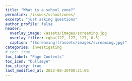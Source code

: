 ```yaml
---
title: "What is a school zone?"
permalink: /issues/schoolzones/
excerpt: "just asking questions"
author_profile: false
header:
  overlay_image: /assets/images/screaming.jpg
  overlay_filter: rgba(127, 127, 127, 0.5)
  caption: "[Screaming](/assets/images/screaming.jpg)"
categories: investigating
# toc: true
toc_label: "Page Contents"
toc_icon: "bullseye"
toc_sticky: true
last_modified_at: 2022-08-30T00:21:06
---
```

<div id="map" class="map-container"></div>

<script>
var map = L.map('map',  {
      zoomSnap: 0.25
  }).setView([38.924951694539075, -76.9770712988049], 17);
  L.tileLayer('https://{s}.tile.openstreetmap.org/{z}/{x}/{y}.png', {
      maxZoom: 19,
      attribution: '© OpenStreetMap'
  }).addTo(map);

  //var circle = L.circle([38.925566108416504, -76.9789891588733], {radius: 100}).addTo(map);

  var building = L.polygon([[38.92465337392036, -76.97730491637637], [38.92494212905769, -76.97730491637637], [38.92494212905769, -76.97732487144394], [38.925233987894686, -76.97730491637637], [38.92524019764415, -76.97704949151147], [38.92515015622399, -76.97705348252498], [38.92514705134539, -76.97676213853842], [38.92529298049247, -76.97673819245735], [38.92532092433745, -76.97649474063297], [38.925035275625476, -76.97651070468703], [38.92502204039862, -76.97648673084626], [38.92466249425416, -76.976502805939]], {color: 'darkred'}).addTo(map)

  var groundsLatLong = [[38.92553127340432, -76.9762473715858], [38.92553268276262, -76.9774063214896], [38.92468744001965, -76.97821685328435], [38.92453686734274, -76.97821739728843],[38.92453501755463, -76.97619542422468], [38.924647718571634, -76.97624909891559], [38.92553127340432, -76.9762473715858]]

  var grounds = L.polygon(groundsLatLong, {color: 'red'}).addTo(map);

  for (var i = 0; i < groundsLatLong.length; i++) {
    L.circle(groundsLatLong[i], {radius: (.9144*100), stroke: false}).addTo(map);
    //L.circle(groundsLatLong[i], {radius: (.9144*150), stroke: false}).addTo(map);
  }



</script>